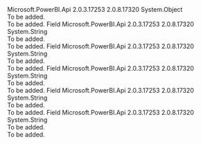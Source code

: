 <Type Name="UserAccessRightEnum" FullName="Microsoft.PowerBI.Api.V2.Models.UserAccessRightEnum">
  <TypeSignature Language="C#" Value="public static class UserAccessRightEnum" />
  <TypeSignature Language="ILAsm" Value=".class public auto ansi abstract sealed beforefieldinit UserAccessRightEnum extends System.Object" />
  <TypeSignature Language="DocId" Value="T:Microsoft.PowerBI.Api.V2.Models.UserAccessRightEnum" />
  <TypeSignature Language="VB.NET" Value="Public Class UserAccessRightEnum" />
  <TypeSignature Language="F#" Value="type UserAccessRightEnum = class" />
  <AssemblyInfo>
    <AssemblyName>Microsoft.PowerBI.Api</AssemblyName>
    <AssemblyVersion>2.0.3.17253</AssemblyVersion>
    <AssemblyVersion>2.0.8.17320</AssemblyVersion>
  </AssemblyInfo>
  <Base>
    <BaseTypeName>System.Object</BaseTypeName>
  </Base>
  <Interfaces />
  <Docs>
    <summary>To be added.</summary>
    <remarks>To be added.</remarks>
  </Docs>
  <Members>
    <Member MemberName="Admin">
      <MemberSignature Language="C#" Value="public const string Admin;" />
      <MemberSignature Language="ILAsm" Value=".field public static literal string Admin" />
      <MemberSignature Language="DocId" Value="F:Microsoft.PowerBI.Api.V2.Models.UserAccessRightEnum.Admin" />
      <MemberSignature Language="VB.NET" Value="Public Const Admin As String " />
      <MemberSignature Language="F#" Value="val mutable Admin : string" Usage="Microsoft.PowerBI.Api.V2.Models.UserAccessRightEnum.Admin" />
      <MemberType>Field</MemberType>
      <AssemblyInfo>
        <AssemblyName>Microsoft.PowerBI.Api</AssemblyName>
        <AssemblyVersion>2.0.3.17253</AssemblyVersion>
        <AssemblyVersion>2.0.8.17320</AssemblyVersion>
      </AssemblyInfo>
      <ReturnValue>
        <ReturnType>System.String</ReturnType>
      </ReturnValue>
      <Docs>
        <summary>To be added.</summary>
        <remarks>To be added.</remarks>
      </Docs>
    </Member>
    <Member MemberName="None">
      <MemberSignature Language="C#" Value="public const string None;" />
      <MemberSignature Language="ILAsm" Value=".field public static literal string None" />
      <MemberSignature Language="DocId" Value="F:Microsoft.PowerBI.Api.V2.Models.UserAccessRightEnum.None" />
      <MemberSignature Language="VB.NET" Value="Public Const None As String " />
      <MemberSignature Language="F#" Value="val mutable None : string" Usage="Microsoft.PowerBI.Api.V2.Models.UserAccessRightEnum.None" />
      <MemberType>Field</MemberType>
      <AssemblyInfo>
        <AssemblyName>Microsoft.PowerBI.Api</AssemblyName>
        <AssemblyVersion>2.0.3.17253</AssemblyVersion>
        <AssemblyVersion>2.0.8.17320</AssemblyVersion>
      </AssemblyInfo>
      <ReturnValue>
        <ReturnType>System.String</ReturnType>
      </ReturnValue>
      <Docs>
        <summary>To be added.</summary>
        <remarks>To be added.</remarks>
      </Docs>
    </Member>
    <Member MemberName="Read">
      <MemberSignature Language="C#" Value="public const string Read;" />
      <MemberSignature Language="ILAsm" Value=".field public static literal string Read" />
      <MemberSignature Language="DocId" Value="F:Microsoft.PowerBI.Api.V2.Models.UserAccessRightEnum.Read" />
      <MemberSignature Language="VB.NET" Value="Public Const Read As String " />
      <MemberSignature Language="F#" Value="val mutable Read : string" Usage="Microsoft.PowerBI.Api.V2.Models.UserAccessRightEnum.Read" />
      <MemberType>Field</MemberType>
      <AssemblyInfo>
        <AssemblyName>Microsoft.PowerBI.Api</AssemblyName>
        <AssemblyVersion>2.0.3.17253</AssemblyVersion>
        <AssemblyVersion>2.0.8.17320</AssemblyVersion>
      </AssemblyInfo>
      <ReturnValue>
        <ReturnType>System.String</ReturnType>
      </ReturnValue>
      <Docs>
        <summary>To be added.</summary>
        <remarks>To be added.</remarks>
      </Docs>
    </Member>
    <Member MemberName="ReadWrite">
      <MemberSignature Language="C#" Value="public const string ReadWrite;" />
      <MemberSignature Language="ILAsm" Value=".field public static literal string ReadWrite" />
      <MemberSignature Language="DocId" Value="F:Microsoft.PowerBI.Api.V2.Models.UserAccessRightEnum.ReadWrite" />
      <MemberSignature Language="VB.NET" Value="Public Const ReadWrite As String " />
      <MemberSignature Language="F#" Value="val mutable ReadWrite : string" Usage="Microsoft.PowerBI.Api.V2.Models.UserAccessRightEnum.ReadWrite" />
      <MemberType>Field</MemberType>
      <AssemblyInfo>
        <AssemblyName>Microsoft.PowerBI.Api</AssemblyName>
        <AssemblyVersion>2.0.3.17253</AssemblyVersion>
        <AssemblyVersion>2.0.8.17320</AssemblyVersion>
      </AssemblyInfo>
      <ReturnValue>
        <ReturnType>System.String</ReturnType>
      </ReturnValue>
      <Docs>
        <summary>To be added.</summary>
        <remarks>To be added.</remarks>
      </Docs>
    </Member>
    <Member MemberName="Write">
      <MemberSignature Language="C#" Value="public const string Write;" />
      <MemberSignature Language="ILAsm" Value=".field public static literal string Write" />
      <MemberSignature Language="DocId" Value="F:Microsoft.PowerBI.Api.V2.Models.UserAccessRightEnum.Write" />
      <MemberSignature Language="VB.NET" Value="Public Const Write As String " />
      <MemberSignature Language="F#" Value="val mutable Write : string" Usage="Microsoft.PowerBI.Api.V2.Models.UserAccessRightEnum.Write" />
      <MemberType>Field</MemberType>
      <AssemblyInfo>
        <AssemblyName>Microsoft.PowerBI.Api</AssemblyName>
        <AssemblyVersion>2.0.3.17253</AssemblyVersion>
        <AssemblyVersion>2.0.8.17320</AssemblyVersion>
      </AssemblyInfo>
      <ReturnValue>
        <ReturnType>System.String</ReturnType>
      </ReturnValue>
      <Docs>
        <summary>To be added.</summary>
        <remarks>To be added.</remarks>
      </Docs>
    </Member>
  </Members>
</Type>